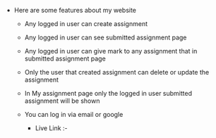 - Here are some features about my website

  - Any logged in user can create assignment
  - Any logged in user can see submitted assignment page
  - Any logged in user can give mark to any assignment that in submitted assignment page
  - Only the user that created assignment can delete or update the assignment
  - In My assignment page only the logged in user submitted assignment will be shown
  - You can log in via email or google

    - Live Link :-
